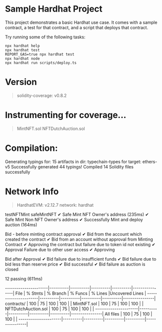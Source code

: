 # Sample Hardhat Project

This project demonstrates a basic Hardhat use case. It comes with a sample contract, a test for that contract, and a script that deploys that contract.

Try running some of the following tasks:

```shell
npx hardhat help
npx hardhat test
REPORT_GAS=true npx hardhat test
npx hardhat node
npx hardhat run scripts/deploy.ts
```
Version
=======
> solidity-coverage: v0.8.2

Instrumenting for coverage...
=============================

> MintNFT.sol
> NFTDutchAuction.sol

Compilation:
============

Generating typings for: 15 artifacts in dir: typechain-types for target: ethers-v5
Successfully generated 44 typings!
Compiled 14 Solidity files successfully

Network Info
============
> HardhatEVM: v2.12.7
> network:    hardhat



  testNFTMint
    safeMintNFT
      ✔ Safe Mint NFT Owner's address (235ms)
      ✔ Safe Mint Non NFT Owner's address
      ✔ Successfully Mint and deploy auction (164ms)

  Bid - before minting contract approval
    ✔ Bid from the account which created the contract
    ✔ Bid from an account without approval from Minting Contract
    ✔ Approving the contract but failure due to token id not existing
    ✔ Approval Failure due to other user access
    ✔ Approving

  Bid after Approval
    ✔ Bid failure due to insufficient funds
    ✔ Bid failure due to bid less than reserve price
    ✔ Bid successful
    ✔ Bid failure as auction is closed


  12 passing (611ms)

----------------------|----------|----------|----------|----------|----------------|
File                  |  % Stmts | % Branch |  % Funcs |  % Lines |Uncovered Lines |
----------------------|----------|----------|----------|----------|----------------|
 contracts/           |      100 |       75 |      100 |      100 |                |
  MintNFT.sol         |      100 |       75 |      100 |      100 |                |
  NFTDutchAuction.sol |      100 |       75 |      100 |      100 |                |
----------------------|----------|----------|----------|----------|----------------|
All files             |      100 |       75 |      100 |      100 |                |
----------------------|----------|----------|----------|----------|----------------|
